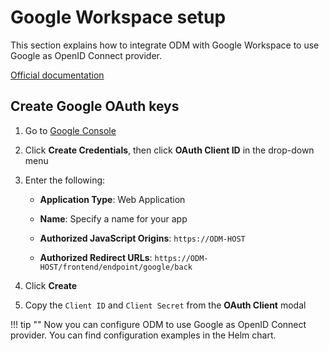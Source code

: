 # Google Workspace setup

This section explains how to integrate ODM with Google Workspace to use Google as OpenID Connect provider.

[Official documentation](https://developers.google.com/identity/openid-connect/openid-connect#appsetup)

## Create Google OAuth keys

1. Go to [Google Console](https://console.developers.google.com/apis/credentials)

2. Click **Create Credentials**, then click **OAuth Client ID** in the drop-down menu

3. Enter the following:

    - **Application Type**: Web Application

    - **Name**: Specify a name for your app

    - **Authorized JavaScript Origins**: `https://ODM-HOST`

    - **Authorized Redirect URLs**: `https://ODM-HOST/frontend/endpoint/google/back`

4. Click **Create**

5. Copy the `Client ID` and `Client Secret` from the **OAuth Client** modal

!!! tip ""
    Now you can configure ODM to use Google as OpenID Connect provider. You can find configuration examples in the Helm chart.
